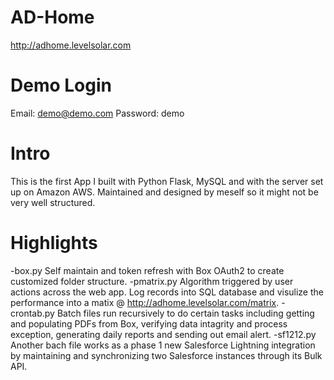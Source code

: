 # AD-Home
http://adhome.levelsolar.com

# Demo Login
Email: demo@demo.com
Password: demo

# Intro
This is the first App I built with Python Flask, MySQL and with the server set up on Amazon AWS. Maintained and designed by meself so it might not be very well structured. 


# Highlights
-box.py
	Self maintain and token refresh with Box OAuth2 to create customized folder structure.
-pmatrix.py
	Algorithm triggered by user actions across the web app. Log records into SQL database and visulize the performance into a matix @ http://adhome.levelsolar.com/matrix.
-crontab.py
	Batch files run recursively to do certain tasks including getting and populating PDFs from Box, verifying data intagrity and process exception, generating daily reports and sending out email alert.
-sf1212.py
	Another bach file works as a phase 1 new Salesforce Lightning integration by maintaining and synchronizing two Salesforce instances through its Bulk API. 